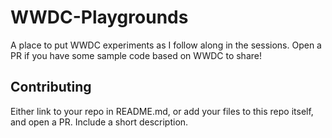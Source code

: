 # WWDC-Playgrounds
A place to put WWDC experiments as I follow along in the sessions. Open a PR if you have some sample code based on WWDC to share!

## Contributing
Either link to your repo in README.md, or add your files to this repo itself, and open a PR. Include a short description. 
